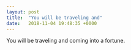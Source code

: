 ```yaml
---
layout: post
title:  "You will be traveling and"
date:   2018-11-04 19:48:35 +0000
---
```

You will be traveling and coming into a fortune.

